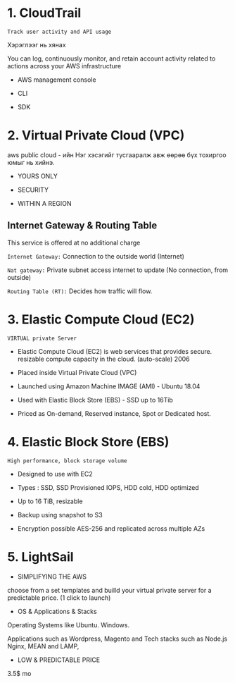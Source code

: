 # 1. CloudTrail

`Track user activity and API usage`

Хэрэглээг нь хянах

You can log, continuously monitor, and retain account activity related to actions across your AWS infrastructure

- AWS management console

- CLI

- SDK

# 2. Virtual Private Cloud (VPC)

aws public cloud - ийн Нэг хэсэгийг тусгааралж авж өөрөө бүх тохиргоо юмыг нь хийнэ.

* YOURS ONLY

* SECURITY

* WITHIN A REGION

## Internet Gateway & Routing Table 

This service is offered at no additional charge 

`Internet Gateway:` Connection to the outside world (Internet)

`Nat gateway:` Private subnet access internet to update (No connection, from outside)

`Routing Table (RT):` Decides how traffic will flow. 

# 3. Elastic Compute Cloud (EC2)

`VIRTUAL private Server`

* Elastic Compute Cloud (EC2) is web services that provides secure. resizable compute capacity in the cloud. (auto-scale) 2006

* Placed inside Virtual Private Cloud (VPC)

* Launched using Amazon Machine IMAGE (AMI) - Ubuntu 18.04

* Used with Elastic Block Store (EBS) - SSD up to 16Tib

* Priced as On-demand, Reserved instance, Spot or Dedicated host.

# 4. Elastic Block Store (EBS)

`High performance, block storage volume`

* Designed to use with EC2

* Types : SSD, SSD Provisioned IOPS, HDD cold, HDD optimized

* Up to 16 TiB, resizable

* Backup using snapshot to S3

* Encryption possible AES-256 and replicated across multiple AZs 

# 5. LightSail 

* SIMPLIFYING THE AWS

choose from a set templates and builld your virtual private server for a predictable price. (1 click to launch)

* OS & Applications & Stacks 

Operating Systems like Ubuntu. Windows.

Applications such as Wordpress, Magento and Tech stacks such as Node.js Nginx, MEAN and LAMP,

* LOW & PREDICTABLE PRICE 

3.5$ mo

